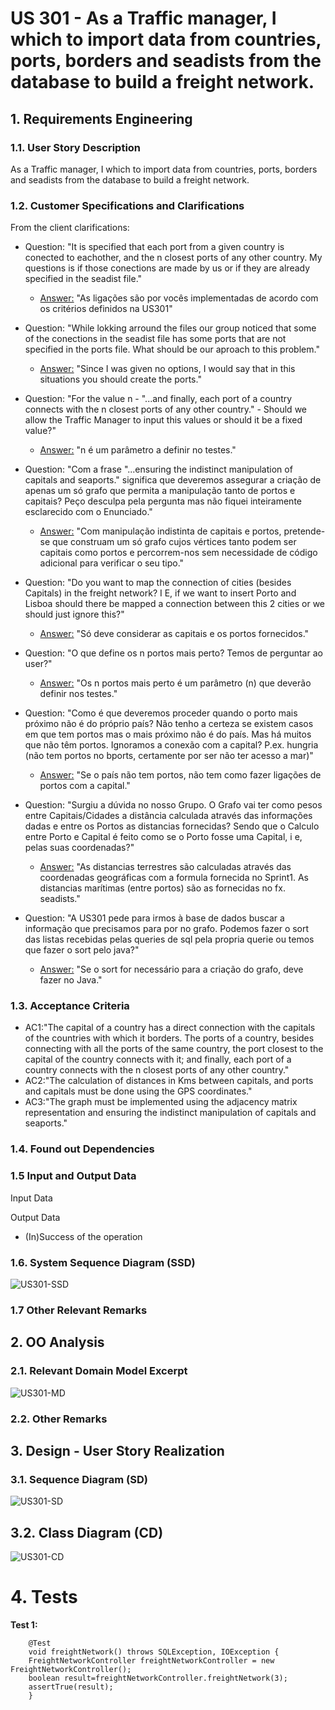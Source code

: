 # US 301 - As a Traffic manager, I which to import data from countries, ports, borders and seadists from the database to build a freight network.

## 1. Requirements Engineering

### 1.1. User Story Description

As a Traffic manager, I which to import data from countries, ports, borders and seadists from the database to build a freight network.

### 1.2. Customer Specifications and Clarifications


From the client clarifications:

* Question: "It is specified that each port from a given country is conected to eachother, and the n closest ports of any other country. My questions is if those conections are made by us or if they are already specified in the seadist file."
	* [Answer:](https://moodle.isep.ipp.pt/mod/forum/discuss.php?d=12675) "As ligações são por vocês implementadas de acordo com os critérios definidos na US301"

* Question: "While lokking arround the files our group noticed that some of the conections in the seadist file has some ports that are not specified in the ports file. What should be our aproach to this problem."
	* [Answer:](https://moodle.isep.ipp.pt/mod/forum/discuss.php?d=12676) "Since I was given no options, I would say that in this situations you should create the ports."

* Question: "For the value n - "...and finally, each port of a country connects with the n closest ports of any other country." - Should we allow the Traffic Manager to input this values or should it be a fixed value?"
	* [Answer:](https://moodle.isep.ipp.pt/mod/forum/discuss.php?d=12749) "n é um parâmetro a definir no testes."

* Question: "Com a frase "...ensuring the indistinct manipulation of capitals and seaports." significa que deveremos assegurar a criação de apenas um só grafo que permita a manipulação tanto de portos e capitais? Peço desculpa pela pergunta mas não fiquei inteiramente esclarecido com o Enunciado."
	* [Answer:](https://moodle.isep.ipp.pt/mod/forum/discuss.php?d=12750) "Com manipulação indistinta de capitais e portos, pretende-se que construam um só grafo cujos vértices tanto podem ser capitais como portos e percorrem-nos sem necessidade de código adicional para verificar o seu tipo."

* Question: "Do you want to map the connection of cities (besides Capitals) in the freight network? I E, if we want to insert Porto and Lisboa should there be mapped a connection between this 2 cities or we should just ignore this?"
	* [Answer:](https://moodle.isep.ipp.pt/mod/forum/discuss.php?d=12753) "Só deve considerar as capitais e os portos fornecidos."

* Question: "O que define os n portos mais perto? Temos de perguntar ao user?"
	* [Answer:](https://moodle.isep.ipp.pt/mod/forum/discuss.php?d=12761) "Os n portos mais perto é um parâmetro (n) que deverão definir nos testes."

* Question: "Como é que deveremos proceder quando o porto mais próximo não é do próprio país? Não tenho a certeza se existem casos em que tem portos mas o mais próximo não é do país. Mas há muitos que não têm portos. Ignoramos a conexão com a capital? P.ex. hungria (não tem portos no bports, certamente por ser não ter acesso a mar)"
	* [Answer:](https://moodle.isep.ipp.pt/mod/forum/discuss.php?d=12813) "Se o país não tem portos, não tem como fazer ligações de portos com a capital."

* Question: "Surgiu a dúvida no nosso Grupo. O Grafo vai ter como pesos entre Capitais/Cidades a distância calculada através das informações dadas e entre os Portos as distancias fornecidas? Sendo que o Calculo entre Porto e Capital é feito como se o Porto fosse uma Capital, i e, pelas suas coordenadas?"
	* [Answer:](https://moodle.isep.ipp.pt/mod/forum/discuss.php?d=12843) "As distancias terrestres são calculadas através das coordenadas geográficas com a formula fornecida no Sprint1. As distancias marítimas (entre portos) são as fornecidas no fx. seadists."

* Question: "A US301 pede para irmos à base de dados buscar a informação que precisamos para por no grafo. Podemos fazer o sort das listas recebidas pelas queries de sql pela propria querie ou temos que fazer o sort pelo java?"
	* [Answer:](https://moodle.isep.ipp.pt/mod/forum/discuss.php?d=12911) "Se o sort for necessário para a criação do grafo, deve fazer no Java."


### 1.3. Acceptance Criteria


* AC1:"The capital of a country has a direct connection with the capitals of the countries with which it borders. The ports of a country, besides connecting with all the ports of the same country, the port closest to the capital of the country connects with it; and finally, each port of a country connects with the n closest ports of any other country."
* AC2:"The calculation of distances in Kms between capitals, and ports and capitals must be done using the GPS coordinates."
* AC3:"The graph must be implemented using the adjacency matrix representation and ensuring the indistinct manipulation of capitals and seaports."

### 1.4. Found out Dependencies



### 1.5 Input and Output Data


Input Data


Output Data

* (In)Success of the operation


### 1.6. System Sequence Diagram (SSD)


![US301-SSD](US301_SSD.svg)


### 1.7 Other Relevant Remarks




## 2. OO Analysis

### 2.1. Relevant Domain Model Excerpt

![US301-MD](US301_DM.svg)

### 2.2. Other Remarks




## 3. Design - User Story Realization

### 3.1. Sequence Diagram (SD)


![US301-SD](US301_SD.svg)

## 3.2. Class Diagram (CD)


![US301-CD](US301_CD.svg)

# 4. Tests


**Test 1:** 

		@Test
		void freightNetwork() throws SQLException, IOException {
        FreightNetworkController freightNetworkController = new FreightNetworkController();
        boolean result=freightNetworkController.freightNetwork(3);
        assertTrue(result);
    	}
		


